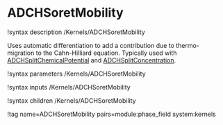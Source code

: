 # ADCHSoretMobility

!syntax description /Kernels/ADCHSoretMobility

Uses automatic differentiation to add a contribution due to thermo-migration to the Cahn-Hilliard
equation.  Typically used with [ADCHSplitChemicalPotential](/ADCHSplitChemicalPotential.md) and
[ADCHSplitConcentration](/ADCHSplitConcentration.md).   

!syntax parameters /Kernels/ADCHSoretMobility

!syntax inputs /Kernels/ADCHSoretMobility

!syntax children /Kernels/ADCHSoretMobility

!tag name=ADCHSoretMobility pairs=module:phase_field system:kernels
